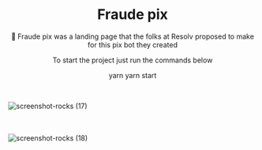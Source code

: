 <h1 align="center">Fraude pix</h1>

<p align="center">🤖 Fraude pix was a landing page that the folks at Resolv proposed to make for this pix bot they created</p>

<p align="center">To start the project just run the commands below</p>

<p display="flex" align="center">
  yarn 
  yarn start
</p>

<br/>


![screenshot-rocks (17)](https://user-images.githubusercontent.com/68617133/169668931-004f66e4-9a67-4079-a570-62358e27d07f.png)
<br/>
<br/>
<br/>

![screenshot-rocks (18)](https://user-images.githubusercontent.com/68617133/169668934-6b681744-331e-4a9c-add6-72ccc1269492.png)
